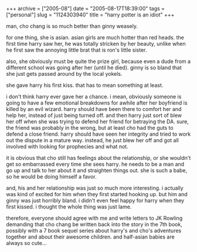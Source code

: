 +++
archive = ["2005-08"]
date = "2005-08-17T18:39:00"
tags = ["personal"]
slug = "1124303940"
title = "harry potter is an idiot"
+++

man, cho chang is so much better than ginny weasely.

for one thing, she is asian. asian girls are much hotter than red heads.
the first time harry saw her, he was totally stricken by her beauty,
unlike when he first saw the annoying little brat that is ron's little
sister.

also, she obviously must be quite the prize girl, because even a dude from
a different school was going after her (until he died). ginny is so bland
that she just gets passed around by the local yokels.

she gave harry his first kiss. that has to mean something at least.

i don't think harry ever gave her a chance. i mean, obviously someone is
going to have a few emotional breakdowns for awhile after her boyfriend is
killed by an evil wizard. harry should have been there to comfort her and
help her, instead of just being turned off. and then harry just sort of
blew her off when she was trying to defend her friend for betraying the
DA. sure, the friend was probably in the wrong, but at least cho had the
guts to defend a close friend. harry should have seen her integrity and
tried to work out the dispute in a mature way. instead, he just blew her
off and got all involved with looking for prophecies and what not.

it is obvious that cho still has feelings about the relationship, or she
wouldn't get so embarrassed every time she sees harry. he needs to be
a man and go up and talk to her about it and straighten things out. she is
such a babe, so he would be doing himself a favor.

and, his and her relationship was just so much more interesting.
i actually was kind of excited for him when they first started hooking up.
but him and ginny was just horribly bland. i didn't even feel happy for
harry when they first kissed. i thought the whole thing was just lame.

therefore, everyone should agree with me and write letters to JK Rowling
demanding that cho chang be written back into the story in the 7th book,
possibly with a 7 book sequel series about harry's and cho's adventures
together and about their awesome children. and half-asian babies are
always so cute...

